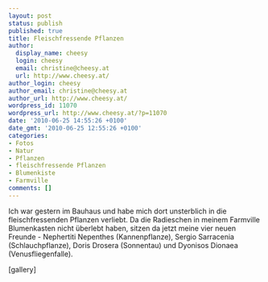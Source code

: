 ```yaml
---
layout: post
status: publish
published: true
title: Fleischfressende Pflanzen
author:
  display_name: cheesy
  login: cheesy
  email: christine@cheesy.at
  url: http://www.cheesy.at/
author_login: cheesy
author_email: christine@cheesy.at
author_url: http://www.cheesy.at/
wordpress_id: 11070
wordpress_url: http://www.cheesy.at/?p=11070
date: '2010-06-25 14:55:26 +0100'
date_gmt: '2010-06-25 12:55:26 +0100'
categories:
- Fotos
- Natur
- Pflanzen
- fleischfressende Pflanzen
- Blumenkiste
- Farmville
comments: []
---
```

<!--:de-->Ich war gestern im Bauhaus und habe mich dort unsterblich in die fleischfressenden Pflanzen verliebt. Da die Radieschen in meinem Farmville Blumenkasten nicht überlebt haben, sitzen da jetzt meine vier neuen Freunde - Nephertiti Nepenthes (Kannenpflanze), Sergio Sarracenia (Schlauchpflanze), Doris Drosera (Sonnentau) und Dyonisos Dionaea (Venusfliegenfalle).
[gallery]
<!--:--><!--:en--><!--:-->
